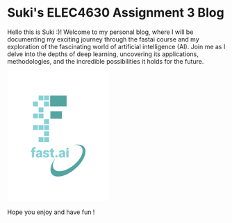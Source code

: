 # Suki's ELEC4630 Assignment 3 Blog

Hello this is Suki :)! Welcome to my personal blog, where I will be documenting my exciting journey through the fastai course and my exploration of the fascinating world of artificial intelligence (AI). Join me as I delve into the depths of deep learning, uncovering its applications, methodologies, and the incredible possibilities it holds for the future.

![Image of fast.ai logo](images/logo.png)

Hope you enjoy and have fun !
